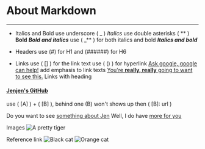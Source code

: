 # About Markdown
---
- Italics and Bold
use underscore ( _ ) _Italics_
use double asterisks ( ** ) **Bold**
**_Bold and italics_**
use ( _** ) for both italics and bold _**Italics and bold**_

- Headers
use (#) for H1 and (######) for H6

- Links
use ( [] ) for the link text
use ( () ) for hyperlink
[Ask google, google can help!](www.google.com)
add emphasis to link texts [You're **really, really** going to want to see this.](https://github.com/Jennifer7793)
Links with heading
#### [Jenjen's GitHub](https://github.com/Jennifer7793)

use ( [A] ) + ( [B] ), behind one (B) won't shows up
then ( [B]: url )

Do you want to see [something about Jen][Jen's GitHub]
Well, I do have [more for you][Jen's GitHub website]

[Jen's GitHub]: https://github.com/Jennifer7793
[Jen's GitHub website]: jennifer7793.github.io

Images
![A pretty tiger](https://upload.wikimedia.org/wikipedia/commons/5/56/Tiger.50.jpg)

Reference link
![Black cat][Black]
![Orange cat][Orange]

[Black]: https://upload.wikimedia.org/wikipedia/commons/a/a3/81_INF_DIV_SSI.jpg
[Orange]: http://icons.iconarchive.com/icons/google/noto-emoji-animals-nature/256/22221-cat-icon.png